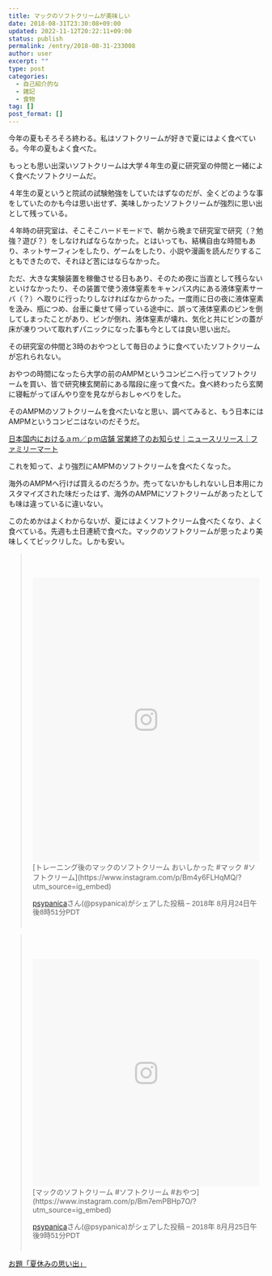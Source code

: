 ```yaml
---
title: マックのソフトクリームが美味しい
date: 2018-08-31T23:30:08+09:00
updated: 2022-11-12T20:22:11+09:00
status: publish
permalink: /entry/2018-08-31-233008
author: user
excerpt: ""
type: post
categories:
  - 自己紹介的な
  - 雑記
  - 食物
tag: []
post_format: []
---
```


今年の夏もそろそろ終わる。私はソフトクリームが好きで夏にはよく食べている。今年の夏もよく食べた。

もっとも思い出深いソフトクリームは大学４年生の夏に研究室の仲間と一緒によく食べたソフトクリームだ。

４年生の夏というと院試の試験勉強をしていたはずなのだが、全くどのような事をしていたのかも今は思い出せず、美味しかったソフトクリームが強烈に思い出として残っている。

４年時の研究室は、そこそこハードモードで、朝から晩まで研究室で研究（？勉強？遊び？）をしなければならなかった。とはいっても、結構自由な時間もあり、ネットサーフィンをしたり、ゲームをしたり、小説や漫画を読んだりすることもできたので、それほど苦にはならなかった。

ただ、大きな実験装置を稼働させる日もあり、そのため夜に当直として残らないといけなかったり、その装置で使う液体窒素をキャンパス内にある液体窒素サーバ（？）へ取りに行ったりしなければなからかった。一度雨に日の夜に液体窒素を汲み、瓶につめ、台車に乗せて帰っている途中に、誤って液体窒素のビンを倒してしまったことがあり、ビンが倒れ、液体窒素が壊れ、気化と共にビンの蓋が床が凍りついて取れずパニックになった事も今としては良い思い出だ。

その研究室の仲間と3時のおやつとして毎日のように食べていたソフトクリームが忘れられない。

おやつの時間になったら大学の前のAMPMというコンビニへ行ってソフトクリームを買い、皆で研究棟玄関前にある階段に座って食べた。食べ終わったら玄関に寝転がってぼんやり空を見ながらおしゃべりをした。

そのAMPMのソフトクリームを食べたいなと思い、調べてみると、もう日本にはAMPMというコンビニはないのだそうだ。

[日本国内におけるａｍ／ｐｍ店舗 営業終了のお知らせ｜ニュースリリース｜ファミリーマート](http://www.family.co.jp/company/news_releases/2011/20111212_05.html)

これを知って、より強烈にAMPMのソフトクリームを食べたくなった。

海外のAMPMへ行けば買えるのだろうか。売ってないかもしれないし日本用にカスタマイズされた味だったはず、海外のAMPMにソフトクリームがあったとしても味は違っているに違いない。

このためかはよくわからないが、夏にはよくソフトクリーム食べたくなり、よく食べている。先週も土日連続で食べた。マックのソフトクリームが思ったより美味しくてビックリした。しかも安い。

> <div style="padding:8px;"><div style=" background:#F8F8F8; line-height:0; margin-top:40px; padding:62.5% 0; text-align:center; width:100%;"><div style=" background:url(data:image/png;base64,iVBORw0KGgoAAAANSUhEUgAAACwAAAAsCAMAAAApWqozAAAABGdBTUEAALGPC/xhBQAAAAFzUkdCAK7OHOkAAAAMUExURczMzPf399fX1+bm5mzY9AMAAADiSURBVDjLvZXbEsMgCES5/P8/t9FuRVCRmU73JWlzosgSIIZURCjo/ad+EQJJB4Hv8BFt+IDpQoCx1wjOSBFhh2XssxEIYn3ulI/6MNReE07UIWJEv8UEOWDS88LY97kqyTliJKKtuYBbruAyVh5wOHiXmpi5we58Ek028czwyuQdLKPG1Bkb4NnM+VeAnfHqn1k4+GPT6uGQcvu2h2OVuIf/gWUFyy8OWEpdyZSa3aVCqpVoVvzZZ2VTnn2wU8qzVjDDetO90GSy9mVLqtgYSy231MxrY6I2gGqjrTY0L8fxCxfCBbhWrsYYAAAAAElFTkSuQmCC); display:block; height:44px; margin:0 auto -44px; position:relative; top:-22px; width:44px;"></div></div> [トレーニング後のマックのソフトクリーム おいしかった #マック #ソフトクリーム](https://www.instagram.com/p/Bm4y6FLHqMQ/?utm_source=ig_embed)
>
> [ psypanica](https://www.instagram.com/psypanica/?utm_source=ig_embed)さん(@psypanica)がシェアした投稿 – <time datetime="2018-08-25T03:51:32+00:00" style=" font-family:Arial,sans-serif; font-size:14px; line-height:17px;">2018年 8月月24日午後8時51分PDT</time>
>
> </div>

 <script async="" defer="defer" src="//www.instagram.com/embed.js"></script>

> <div style="padding:8px;"><div style=" background:#F8F8F8; line-height:0; margin-top:40px; padding:50.0% 0; text-align:center; width:100%;"><div style=" background:url(data:image/png;base64,iVBORw0KGgoAAAANSUhEUgAAACwAAAAsCAMAAAApWqozAAAABGdBTUEAALGPC/xhBQAAAAFzUkdCAK7OHOkAAAAMUExURczMzPf399fX1+bm5mzY9AMAAADiSURBVDjLvZXbEsMgCES5/P8/t9FuRVCRmU73JWlzosgSIIZURCjo/ad+EQJJB4Hv8BFt+IDpQoCx1wjOSBFhh2XssxEIYn3ulI/6MNReE07UIWJEv8UEOWDS88LY97kqyTliJKKtuYBbruAyVh5wOHiXmpi5we58Ek028czwyuQdLKPG1Bkb4NnM+VeAnfHqn1k4+GPT6uGQcvu2h2OVuIf/gWUFyy8OWEpdyZSa3aVCqpVoVvzZZ2VTnn2wU8qzVjDDetO90GSy9mVLqtgYSy231MxrY6I2gGqjrTY0L8fxCxfCBbhWrsYYAAAAAElFTkSuQmCC); display:block; height:44px; margin:0 auto -44px; position:relative; top:-22px; width:44px;"></div></div> [マックのソフトクリーム #ソフトクリーム #おやつ](https://www.instagram.com/p/Bm7emPBHp7O/?utm_source=ig_embed)
>
> [ psypanica](https://www.instagram.com/psypanica/?utm_source=ig_embed)さん(@psypanica)がシェアした投稿 – <time datetime="2018-08-26T04:51:47+00:00" style=" font-family:Arial,sans-serif; font-size:14px; line-height:17px;">2018年 8月月25日午後9時51分PDT</time>
>
> </div>

 <script async="" defer="defer" src="//www.instagram.com/embed.js"></script>

[お題「夏休みの思い出」](http://blog.hatena.ne.jp/-/odai/10257846132606597840)
